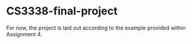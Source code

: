 # CS3338-final-project

For now, the project is laid out according to the example provided within Assignment 4.
